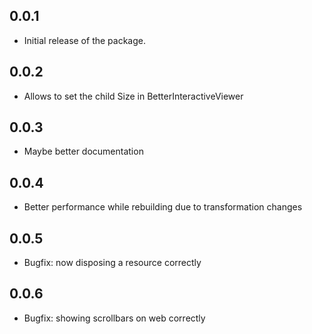 ## 0.0.1
 * Initial release of the package.

## 0.0.2
 * Allows to set the child Size in BetterInteractiveViewer

## 0.0.3
 * Maybe better documentation

## 0.0.4
 * Better performance while rebuilding due to transformation changes

## 0.0.5
 * Bugfix: now disposing a resource correctly

## 0.0.6
 * Bugfix: showing scrollbars on web correctly